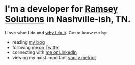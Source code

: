 # I'm a developer for [Ramsey Solutions](https://www.ramseysolutions.com) in Nashville-ish, TN. 

I love what I do and [why I do it](https://www.fansofourfans.com/). Get to know me by: 

- reading [my blog](https://macarthur.me)
- following [me on Twitter](https://twitter.com/amacarthur)
- connecting with [me on LinkedIn](https://www.linkedin.com/in/alexmacarthur/)
- viewing my most important [vanity metrics](https://macarthur.me/dashboard)
